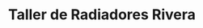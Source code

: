 ---
title: "Taller de Radiadores Rivera"
url: /villa-ligia/taller-de-radiadores-rivera/
shop: Autowerkstatt
---